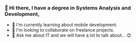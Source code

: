 ### 👋 Hi there, I have a degree in Systems Analysis and Development, 
- 🌱 I'm currently learning about mobile development.
- 👯 I'm looking to collaborate on freelance projects.
- 💬 Ask me about IT and we will have a lot to talk about... 😊
